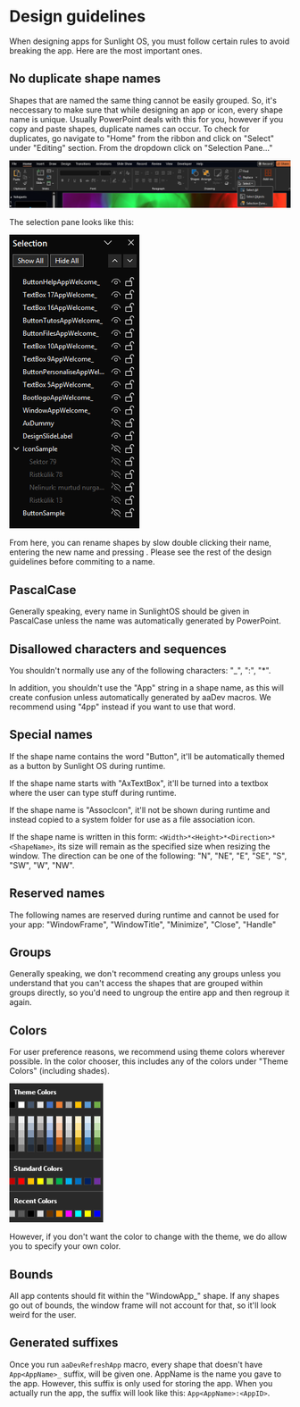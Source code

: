 # Design guidelines

When designing apps for Sunlight OS, you must follow certain rules to avoid breaking the app. Here are the most important ones.

## No duplicate shape names

Shapes that are named the same thing cannot be easily grouped. So, it's neccessary to make sure that while designing an app or icon, every shape name is unique. Usually PowerPoint deals with this for you, however if you copy and paste shapes, duplicate names can occur. To check for duplicates, go navigate to "Home" from the ribbon and click on "Select" under "Editing" section. From the dropdown click on "Selection Pane..."

![6b30a1d8265d16da26ffd84ca316c736.png](./Pics/6b30a1d8265d16da26ffd84ca316c736.png)

The selection pane looks like this:

![1fa5bec84bf63dfc5e78ef3f90615ec5.png](./Pics/1fa5bec84bf63dfc5e78ef3f90615ec5.png)

From here, you can rename shapes by slow double clicking their name, entering the new name and pressing <Enter>. Please see the rest of the design guidelines before commiting to a name.

## PascalCase

Generally speaking, every name in SunlightOS should be given in PascalCase unless the name was automatically generated by PowerPoint.

## Disallowed characters and sequences

You shouldn't normally use any of the following characters: "_", ":", "*".

In addition, you shouldn't use the "App" string in a shape name, as this will create confusion unless automatically generated by aaDev macros. We recommend using  "4pp" instead if you want to use that word.

## Special names

If the shape name contains the word "Button", it'll be automatically themed as a button by Sunlight OS during runtime.

If the shape name starts with "AxTextBox", it'll be turned into a textbox where the user can type stuff during runtime.

If the shape name is "AssocIcon", it'll not be shown during runtime and instead copied to a system folder for use as a file association icon.

If the shape name is written in this form: `<Width>*<Height>*<Direction>*<ShapeName>`, its size will remain as the specified size when resizing the window. The direction can be one of the following: "N", "NE", "E", "SE", "S", "SW", "W", "NW".

## Reserved names

The following names are reserved during runtime and cannot be used for your app: "WindowFrame", "WindowTitle", "Minimize", "Close", "Handle"

## Groups

Generally speaking, we don't recommend creating any groups unless you understand that you can't access the shapes that are grouped within groups directly, so you'd need to ungroup the entire app and then regroup it again.

## Colors

For user preference reasons, we recommend using theme colors wherever possible. In the color chooser, this includes any of the colors under "Theme Colors" (including shades).

![91fba48942136b31619d762826582ca3.png](./Pics/91fba48942136b31619d762826582ca3.png)

However, if you don't want the color to change with the theme, we do allow you to specify your own color.

## Bounds

All app contents should fit within the "WindowApp<AppName>_" shape. If any shapes go out of bounds, the window frame will not account for that, so it'll look weird for the user.

## Generated suffixes

Once you run `aaDevRefreshApp` macro, every shape that doesn't have `App<AppName>_` suffix, will be given one. AppName is the name you gave to the app. However, this suffix is only used for storing the app. When you actually run the app, the suffix will look like this: `App<AppName>:<AppID>`.
